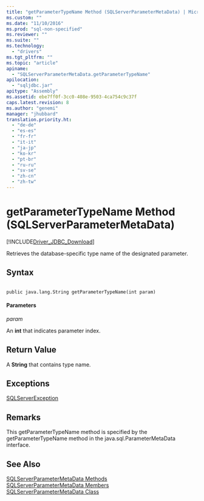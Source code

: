 ```yaml
---
title: "getParameterTypeName Method (SQLServerParameterMetaData) | Microsoft Docs"
ms.custom: ""
ms.date: "11/10/2016"
ms.prod: "sql-non-specified"
ms.reviewer: ""
ms.suite: ""
ms.technology: 
  - "drivers"
ms.tgt_pltfrm: ""
ms.topic: "article"
apiname: 
  - "SQLServerParameterMetaData.getParameterTypeName"
apilocation: 
  - "sqljdbc.jar"
apitype: "Assembly"
ms.assetid: ebe7ff0f-3cc0-408e-9503-4ca754c9c37f
caps.latest.revision: 8
ms.author: "genemi"
manager: "jhubbard"
translation.priority.ht: 
  - "de-de"
  - "es-es"
  - "fr-fr"
  - "it-it"
  - "ja-jp"
  - "ko-kr"
  - "pt-br"
  - "ru-ru"
  - "sv-se"
  - "zh-cn"
  - "zh-tw"
---
```

# getParameterTypeName Method (SQLServerParameterMetaData)
[!INCLUDE[Driver_JDBC_Download](../../../connect/jdbc/includes)]

  Retrieves the database-specific type name of the designated parameter.  
  
## Syntax  
  
```  
  
public java.lang.String getParameterTypeName(int param)  
```  
  
#### Parameters  
 *param*  
  
 An **int** that indicates parameter index.  
  
## Return Value  
 A **String** that contains type name.  
  
## Exceptions  
 [SQLServerException](../../../connect/jdbc/reference/sqlserverexception-class.md)  
  
## Remarks  
 This getParameterTypeName method is specified by the getParameterTypeName method in the java.sql.ParameterMetaData interface.  
  
## See Also  
 [SQLServerParameterMetaData Methods](../../../connect/jdbc/reference/sqlserverparametermetadata-methods.md)   
 [SQLServerParameterMetaData Members](../../../connect/jdbc/reference/sqlserverparametermetadata-members.md)   
 [SQLServerParameterMetaData Class](../../../connect/jdbc/reference/sqlserverparametermetadata-class.md)  
  
  